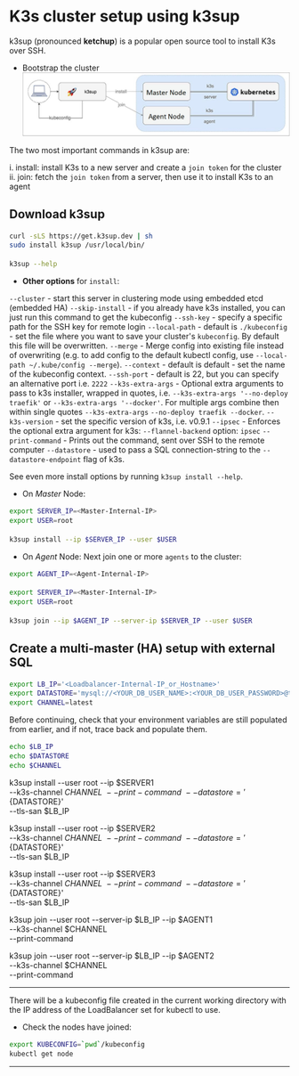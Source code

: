# K3s cluster setup using k3sup

k3sup (pronounced **ketchup**) is a popular open source tool to install K3s over
SSH.

- Bootstrap the cluster
![k3sup Setup](../images/k3sup.jpg)

The two most important commands in k3sup are:

i. install: install K3s to a new server and create a `join token` for the cluster
ii. join: fetch the `join token` from a server, then use it to install K3s to an
agent

## Download k3sup

```sh
curl -sLS https://get.k3sup.dev | sh
sudo install k3sup /usr/local/bin/

k3sup --help
```

- **Other options** for `install`:

`--cluster` - start this server in clustering mode using embedded etcd (embedded
HA)
`--skip-install` - if you already have k3s installed, you can just run this command
to get the kubeconfig
`--ssh-key` - specify a specific path for the SSH key for remote login
`--local-path` - default is `./kubeconfig` - set the file where you want to save
your cluster's `kubeconfig`. By default this file will be overwritten.
`--merge` - Merge config into existing file instead of overwriting (e.g. to add
config to the default kubectl config, use `--local-path ~/.kube/config --merge`).
`--context` - default is default - set the name of the kubeconfig context.
`--ssh-port` - default is 22, but you can specify an alternative port i.e. `2222`
`--k3s-extra-args` - Optional extra arguments to pass to k3s installer, wrapped in
quotes, i.e. `--k3s-extra-args '--no-deploy traefik'` or `--k3s-extra-args '--docker'`.
For multiple args combine then within single quotes `--k3s-extra-args`
`--no-deploy traefik --docker`.
`--k3s-version` - set the specific version of k3s, i.e. v0.9.1
`--ipsec` - Enforces the optional extra argument for k3s: `--flannel-backend` option:
`ipsec`
`--print-command` - Prints out the command, sent over SSH to the remote computer
`--datastore` - used to pass a SQL connection-string to the `--datastore-endpoint`
flag of k3s.

See even more install options by running `k3sup install --help`.

- On *Master* Node:

```sh
export SERVER_IP=<Master-Internal-IP>
export USER=root

k3sup install --ip $SERVER_IP --user $USER
```

- On *Agent* Node:
Next join one or more `agents` to the cluster:

```sh
export AGENT_IP=<Agent-Internal-IP>

export SERVER_IP=<Master-Internal-IP>
export USER=root

k3sup join --ip $AGENT_IP --server-ip $SERVER_IP --user $USER
```

## Create a multi-master (HA) setup with external SQL

```sh
export LB_IP='<Loadbalancer-Internal-IP_or_Hostname>'
export DATASTORE='mysql://<YOUR_DB_USER_NAME>:<YOUR_DB_USER_PASSWORD>@tcp(<MySQL-Server-Internal-IP>:3306)/<YOUR_DB_NAME>'
export CHANNEL=latest
```

Before continuing, check that your environment variables are still populated from
earlier, and if not, trace back and populate them.

```sh
echo $LB_IP
echo $DATASTORE
echo $CHANNEL
```

k3sup install --user root --ip $SERVER1 \
--k3s-channel $CHANNEL \
--print-command \
--datastore='${DATASTORE}' \
--tls-san $LB_IP

k3sup install --user root --ip $SERVER2 \
--k3s-channel $CHANNEL \
--print-command \
--datastore='${DATASTORE}' \
--tls-san $LB_IP

k3sup install --user root --ip $SERVER3 \
--k3s-channel $CHANNEL \
--print-command \
--datastore='${DATASTORE}' \
--tls-san $LB_IP

k3sup join --user root --server-ip $LB_IP --ip $AGENT1 \
--k3s-channel $CHANNEL \
--print-command

k3sup join --user root --server-ip $LB_IP --ip $AGENT2 \
--k3s-channel $CHANNEL \
--print-command

---

There will be a kubeconfig file created in the current working directory with the
IP address of the LoadBalancer set for kubectl to use.

- Check the nodes have joined:

```sh
export KUBECONFIG=`pwd`/kubeconfig
kubectl get node
```

---
